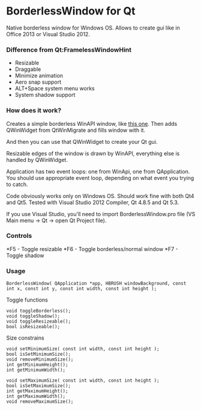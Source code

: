 # BorderlessWindow for Qt
Native borderless window for Windows OS. Allows to create gui like in Office 2013 or Visual Studio 2012.

### Difference from Qt:FramelessWindowHint
* Resizable
* Draggable
* Minimize animation
* Aero snap support
* ALT+Space system menu works
* System shadow support


### How does it work?
Creates a simple borderless WinAPI window, like [this one](http://stackoverflow.com/questions/16765561/borderless-window-using-areo-snap-shadow-minimize-animation-and-shake). Then adds QWinWidget from QtWinMigrate and fills window with it.

And then you can use that QWinWidget to create your Qt gui.

Resizable edges of the window is drawn by WinAPI, everything else is handled by QWinWidget.

Application has two event loops: one from WinApi, one from QApplication. You should use appropriate event loop, depending on what event you trying to catch.

Code obviously works only on Windows OS. Should work fine with both Qt4 and Qt5. Tested with Visual Studio 2012 Compiler, Qt 4.8.5 and Qt 5.3.

If you use Visual Studio, you'll need to import BorderlessWindow.pro file (VS Main menu -> Qt -> open Qt Project file).

### Controls
*F5 - Toggle resizable
*F6 - Toggle borderless/normal window
*F7 - Toggle shadow

### Usage
```
BorderlessWindow( QApplication *app, HBRUSH windowBackground, const int x, const int y, const int width, const int height );
```

Toggle functions
```
void toggleBorderless();
void toggleShadow();
void toggleResizeable();
bool isResizeable();
```
  
Size constrains
```
void setMinimumSize( const int width, const int height );
bool isSetMinimumSize();
void removeMinimumSize();
int getMinimumHeight();
int getMinimumWidth();

void setMaximumSize( const int width, const int height );
bool isSetMaximumSize();
int getMaximumHeight();
int getMaximumWidth();
void removeMaximumSize();
```




